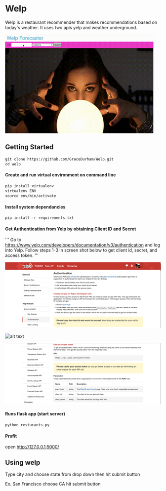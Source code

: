 # Welp 

Welp is a restaurant recommender that makes recommendations based on today's weather.
It uses two apis yelp and weather underground.


![alt text](https://raw.githubusercontent.com/GraceDurham/Welp/master/preview.gif)


## Getting Started 

```
git clone https://github.com/GraceDurham/Welp.git
cd welp
```
#### Create and run virtual environment on command line

```
pip install virtualenv
virtualenv ENV
source env/bin/activate
```

#### Install system dependancies 

```
pip install -r requirements.txt
```

#### Get Authentication from Yelp by obtaining Client ID and Secret

''' 
Go to https://www.yelp.com/developers/documentation/v3/authentication and log into Yelp.
Follow steps 1-3 in screen shot below to get client id, secret, and access token.
'''

![alt text](https://raw.githubusercontent.com/GraceDurham/Welp/master/Yelp_Auth.png)

![alt text](https://raw.githubusercontent.com/GraceDurham/Welp/master/response_body.png)

![alt text](https://raw.githubusercontent.com/GraceDurham/Welp/master/get_access_token.png)


#### Runs flask app (start server)

```
python resturants.py 
```

#### Profit

open http://127.0.0.1:5000/


## Using welp

Type city and choose state from drop down then hit submit button 
 
Ex. San Francisco choose CA hit submit button 
